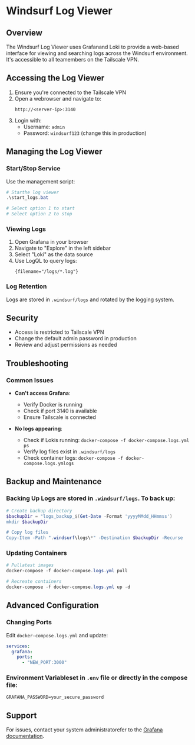 # Windsurf Log Viewer

## Overview
The Windsurf Log Viewer uses Grafanand Loki to provide a web-based interface for viewing and searching logs across the Windsurf environment. It's accessible to all teamembers on the Tailscale VPN.

## Accessing the Log Viewer

1. Ensure you're connected to the Tailscale VPN
2. Open a webrowser and navigate to:
   ```
   http://<server-ip>:3140
   ```
3. Login with:
   - Username: `admin`
   - Password: `windsurf123` (change this in production)

## Managing the Log Viewer

### Start/Stop Service
Use the management script:
```powershell
# Starthe log viewer
.\start_logs.bat

# Select option 1 to start
# Select option 2 to stop
```

### Viewing Logs
1. Open Grafana in your browser
2. Navigate to "Explore" in the left sidebar
3. Select "Loki" as the data source
4. Use LogQL to query logs:
   ```
   {filename="/logs/*.log"}
   ```

### Log Retention
Logs are stored in `.windsurf/logs` and rotated by the logging system.

## Security
- Access is restricted to Tailscale VPN
- Change the default admin password in production
- Review and adjust permissions as needed

## Troubleshooting

### Common Issues
- **Can't access Grafana**:
  - Verify Docker is running
  - Check if port 3140 is available
  - Ensure Tailscale is connected

- **No logs appearing**:
  - Check if Lokis running: `docker-compose -f docker-compose.logs.yml ps`
  - Verify log files exist in `.windsurf/logs`
  - Check container logs: `docker-compose -f docker-compose.logs.ymlogs`

## Backup and Maintenance

### Backing Up Logs are stored in `.windsurf/logs`. To back up:
```powershell
# Create backup directory
$backupDir = "logs_backup_$(Get-Date -Format 'yyyyMMdd_HHmmss')
mkdir $backupDir

# Copy log files
Copy-Item -Path ".windsurf\logs\*" -Destination $backupDir -Recurse
```

### Updating Containers
```powershell
# Pullatest images
docker-compose -f docker-compose.logs.yml pull

# Recreate containers
docker-compose -f docker-compose.logs.yml up -d
```

## Advanced Configuration

### Changing Ports
Edit `docker-compose.logs.yml` and update:
```yaml
services:
  grafana:
    ports:
      - "NEW_PORT:3000"
```

### Environment Variableset in `.env` file or directly in the compose file:
```env
GRAFANA_PASSWORD=your_secure_password
```

## Support
For issues, contact your system administratorefer to the [Grafana documentation](https://grafana.com/docs/).
